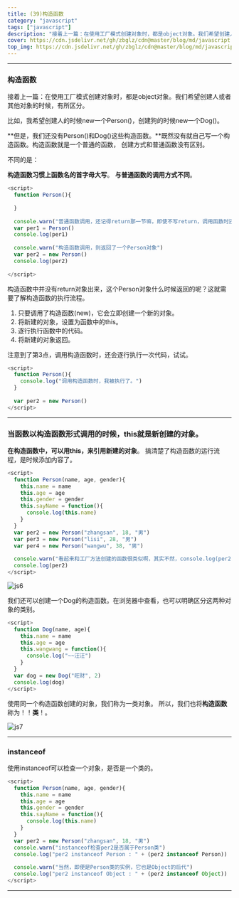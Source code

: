 ```yaml
---
title: (39)构造函数
category: "javascript"
tags: ["javascript"]
description: "接着上一篇：在使用工厂模式创建对象时，都是object对象。我们希望创建人或者其他对象的时候，有所区分。"
cover: https://cdn.jsdelivr.net/gh/zbglz/cdn@master/blog/md/javascript.svg
top_img: https://cdn.jsdelivr.net/gh/zbglz/cdn@master/blog/md/javascript.svg
---
```


***

### 构造函数

接着上一篇：在使用工厂模式创建对象时，都是object对象。我们希望创建人或者其他对象的时候，有所区分。

比如，我希望创建人的时候new一个Person()，创建狗的时候new一个Dog()。

**但是，我们还没有Person()和Dog()这些构造函数。**既然没有就自己写一个构造函数。构造函数就是一个普通的函数， 创建方式和普通函数没有区别。

不同的是：

**构造函数习惯上函数名的首字母大写**。
**与普通函数的调用方式不同**。


```js js
<script>
  function Person(){
    
  }
  
  console.warn("普通函数调用，还记得return那一节嘛，即使不写return，调用函数时还是会返回undefined，所以per1是undefined")
  var per1 = Person() 
  console.log(per1) 
  
  console.warn("构造函数调用，则返回了一个Person对象")
  var per2 = new Person()
  console.log(per2)
  
</script>
```

构造函数中并没有return对象出来，这个Person对象什么时候返回的呢？这就需要了解构造函数的执行流程。

1. 只要调用了构造函数(new)，它会立即创建一个新的对象。
2. 将新建的对象，设置为函数中的this。
3. 逐行执行函数中的代码。
4. 将新建的对象返回。

注意到了第3点，调用构造函数时，还会逐行执行一次代码，试试。

```js js
<script>
  function Person(){
    console.log("调用构造函数时，我被执行了。")
  }
  
  var per2 = new Person()
</script>
```

***

### 当函数以构造函数形式调用的时候，this就是新创建的对象。

**在构造函数中，可以用this，来引用新建的对象**。
搞清楚了构造函数的运行流程，是时候添加内容了。


```js js
<script>
  function Person(name, age, gender){
    this.name = name
    this.age = age
    this.gender = gender
    this.sayName = function(){
      console.log(this.name)
    }
  }
  var per2 = new Person("zhangsan", 18, "男")
  var per3 = new Person("lisi", 28, "男")
  var per4 = new Person("wangwu", 38, "男")
  
  console.warn("看起来和工厂方法创建的函数很类似啊，其实不然，console.log(per2)，可以在浏览器控制台查看，输出的对象是Person")
  console.log(per2)
</script>
```


![js6](https://cdn.jsdelivr.net/gh/zbglz/cdn@master/blog/md/js6.png)


我们还可以创建一个Dog的构造函数。在浏览器中查看，也可以明确区分这两种对象的类别。

```js js
<script>
  function Dog(name, age){
    this.name = name
    this.age = age
    this.wangwang = function(){
      console.log("~~汪汪")
    }
  }
  var dog = new Dog("旺财", 2)
  console.log(dog)
</script>
```


使用同一个构造函数创建的对象，我们称为一类对象。
所以，我们也将**构造函数**称为！！**类**！。


![js7](https://cdn.jsdelivr.net/gh/zbglz/cdn@master/blog/md/js7.png)


***


### instanceof

使用instanceof可以检查一个对象，是否是一个类的。

```js js
<script>
  function Person(name, age, gender){
    this.name = name
    this.age = age
    this.gender = gender
    this.sayName = function(){
      console.log(this.name)
    }
  }
  var per2 = new Person("zhangsan", 18, "男")
  console.warn("instanceof检查per2是否属于Person类")
  console.log("per2 instanceof Person : " + (per2 instanceof Person))
  
  console.warn("当然，即便是Person类的实例，它也是Object的后代")
  console.log("per2 instanceof Object : " + (per2 instanceof Object))
</script>
```

***